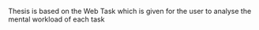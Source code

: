 Thesis is based on the Web Task which is given for the user to analyse the
mental workload of each task
